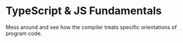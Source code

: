# TypeScript & JS Fundamentals

Mess around and see how the compiler treats specific orientations of program code.
